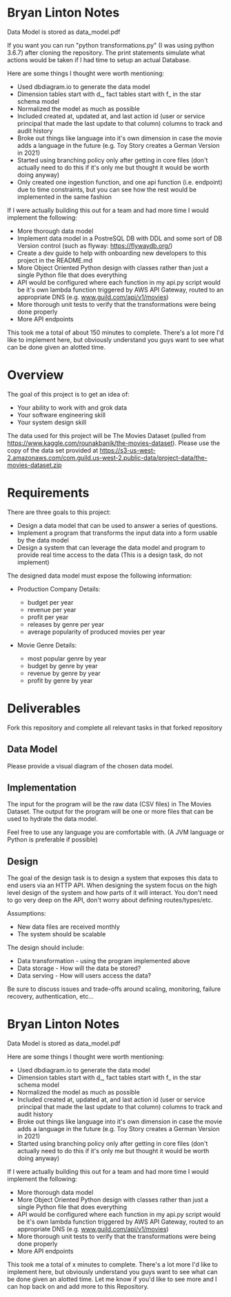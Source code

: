 # Bryan Linton Notes

Data Model is stored as data_model.pdf

If you want you can run "python transformations.py" (I was using python 3.6.7) after cloning the repository.  The print statements simulate what actions would be taken if I had time to setup an actual Database.

Here are some things I thought were worth mentioning:
* Used dbdiagram.io to generate the data model
* Dimension tables start with d_, fact tables start with f_ in the star schema model
* Normalized the model as much as possible
* Included created at, updated at, and last action id (user or service principal that made the last update to that column) columns to track and audit history
* Broke out things like language into it's own dimension in case the movie adds a language in the future (e.g. Toy Story creates a German Version in 2021)
* Started using branching policy only after getting in core files (don't actually need to do this if it's only me but thought it would be worth doing anyway)
* Only created one ingestion function, and one api function (i.e. endpoint) due to time constraints, but you can see how the rest would be implemented in the same fashion

If I were actually building this out for a team and had more time I would implement the following:
* More thorough data model
* Implement data model in a PostreSQL DB with DDL and some sort of DB Version control (such as flyway: https://flywaydb.org/)
* Create a dev guide to help with onboarding new developers to this project in the README.md
* More Object Oriented Python design with classes rather than just a single Python file that does everything
* API would be configured where each function in my api.py script would be it's own lambda function triggered by AWS API Gateway, routed to an appropriate DNS (e.g. www.guild.com/api/v1/movies)
* More thorough unit tests to verify that the transformations were being done properly
* More API endpoints 

This took me a total of about 150 minutes to complete.  There's a lot more I'd like to implement here, but obviously understand you guys want to see what can be done given an alotted time.



# Overview
The goal of this project is to get an idea of:
* Your ability to work with and grok data 
* Your software engineering skill 
* Your system design skill 


The data used for this project will be The Movies Dataset (pulled from https://www.kaggle.com/rounakbanik/the-movies-dataset).
Please use the copy of the data set provided at https://s3-us-west-2.amazonaws.com/com.guild.us-west-2.public-data/project-data/the-movies-dataset.zip
# Requirements

There are three goals to this project:
* Design a data model that can be used to answer a series of questions. 
* Implement a program that transforms the input data into a form usable by the data model
* Design a system that can leverage the data model and program to provide real time access to the data (This is a design task, do not implement)

The designed data model must expose the following information: 

* Production Company Details:
    * budget per year
    * revenue per year
    * profit per year
    * releases by genre per year
    * average popularity of produced movies per year
    
* Movie Genre Details:
    * most popular genre by year
    * budget by genre by year
    * revenue by genre by year
    * profit by genre by year

# Deliverables

Fork this repository and complete all relevant tasks in that forked repository

## Data Model 
Please provide a visual diagram of the chosen data model. 


## Implementation
The input for the program will be the raw data (CSV files) in The Movies Dataset.
The output for the program will be one or more files that can be used to hydrate the data model. 

Feel free to use any language you are comfortable with. (A JVM language or Python is preferable if possible)


## Design
The goal of the design task is to design a system that exposes this data to end users via an HTTP API.
When designing the system focus on the high level design of the system and how parts of it will interact. 
You don't need to go very deep on the API, don't worry about defining routes/types/etc. 

Assumptions: 
* New data files are received monthly
* The system should be scalable

The design should include: 
* Data transformation - using the program implemented above
* Data storage - How will the data be stored?
* Data serving - How will users access the data?

Be sure to discuss issues and trade-offs around scaling, monitoring, failure recovery, authentication, etc... 


# Bryan Linton Notes

Data Model is stored as data_model.pdf

Here are some things I thought were worth mentioning:
* Used dbdiagram.io to generate the data model
* Dimension tables start with d_, fact tables start with f_ in the star schema model
* Normalized the model as much as possible
* Included created at, updated at, and last action id (user or service principal that made the last update to that column) columns to track and audit history
* Broke out things like language into it's own dimension in case the movie adds a language in the future (e.g. Toy Story creates a German Version in 2021)
* Started using branching policy only after getting in core files (don't actually need to do this if it's only me but thought it would be worth doing anyway)

If I were actually building this out for a team and had more time I would implement the following:
* More thorough data model
* More Object Oriented Python design with classes rather than just a single Python file that does everything
* API would be configured where each function in my api.py script would be it's own lambda function triggered by AWS API Gateway, routed to an appropriate DNS (e.g. www.guild.com/api/v1/movies)
* More thorough unit tests to verify that the transformations were being done properly
* More API endpoints 

This took me a total of x minutes to complete.  There's a lot more I'd like to implement here, but obviously understand you guys want to see what can be done given an alotted time.  Let me know if you'd like to see more and I can hop back on and add more to this Repository.
